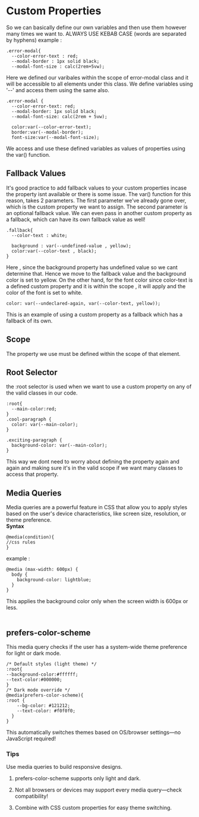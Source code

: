 # Custom Properties 
So we can basically define our own variables and then use them however many times we want to. 
ALWAYS USE KEBAB CASE (words are separated by hyphens)
example : 
```
.error-modal{
  --color-error-text : red;
  --modal-border : 1px solid black;
  --modal-font-size : calc(2rem+5vw);
```
Here we defined our varibales within the scope of error-modal class and it will be accessible to all elements under this class. We define variables using '--'
and access them using the same also. 
```
.error-modal {
  --color-error-text: red;
  --modal-border: 1px solid black;
  --modal-font-size: calc(2rem + 5vw);

  color:var(--color-error-text);
  border:var(--modal-border);
  font-size:var(--modal-font-size);
```
We access and use these defined variables as values of properties using the var() function. 
## Fallback Values 
It's good practice to add fallback values to your custom properties incase the property isnt available or there is some issue. The var() function for this reason, takes 2 parameters.
The first parameter we’ve already gone over, which is the custom property we want to assign. The second parameter is an optional fallback value.
We can even pass in another custom property as a fallback, which can have its own fallback value as well!
```
.fallback{
  --color-text : white;

  background : var(--undefined-value , yellow);
  color:var(--color-text , black);
}
```
Here , since the background property has undefined value so we cant determine that. Hence we move to the fallback value and the background color is set to yellow. 
On the other hand, for the font color since color-text is a defined custom property and it is within the scope , it will apply and the color of the font is set to white.
```
color: var(--undeclared-again, var(--color-text, yellow));
```
This is an example of using a custom property as a fallback which has a fallback of its own.
## Scope 
The property we use must be defined within the scope of that element. 
## Root Selector
the :root selector is used when we want to use a custom property on any of the valid classes in our code.
```
:root{
  --main-color:red;
}
.cool-paragraph {
  color: var(--main-color);
}

.exciting-paragraph {
  background-color: var(--main-color);
}

```
This way we dont need to worry about defining the property again and again and making sure it's in the valid scope if we want many classes to access that property.
## Media Queries 
Media queries are a powerful feature in CSS that allow you to apply styles based on the user's device characteristics, like screen size, resolution, or theme preference.
<br>**Syntax**
```
@media(condition){
//css rules
}
```
example : 
```
@media (max-width: 600px) {
  body {
    background-color: lightblue;
  }
}

```
This applies the background color only when the screen width is 600px or less.<br><br>
## prefers-color-scheme
This media query checks if the user has a system-wide theme preference for light or dark mode.
```
/* Default styles (light theme) */
:root{
--background-color:#ffffff;
--text-color:#000000;
}
/* Dark mode override */
@media(prefers-color-scheme){
:root {
    --bg-color: #121212;
    --text-color: #f0f0f0;
  }
}
```
This automatically switches themes based on OS/browser settings—no JavaScript required!
### Tips 
Use media queries to build responsive designs.<br>

1. prefers-color-scheme supports only light and dark.

2. Not all browsers or devices may support every media query—check compatibility!

3. Combine with CSS custom properties for easy theme switching.

